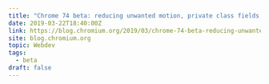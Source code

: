 ```yaml
---
title: "Chrome 74 beta: reducing unwanted motion, private class fields, and feature policy API"
date: 2019-03-22T18:40:00Z
link: https://blog.chromium.org/2019/03/chrome-74-beta-reducing-unwanted-motion.html?utm_medium=RSS&utm_source=news.12bit.vn
site: blog.chromium.org
topic: Webdev
tags:
  - beta
draft: false
---
```


